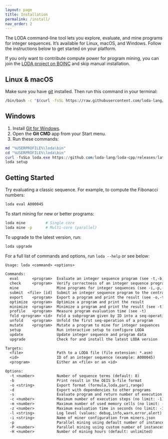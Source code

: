 ```yaml
---
layout: page
title: Installation
permalink: /install/
nav_order: 2
---
```


The LODA command-line tool lets you explore, evaluate, and mine programs for integer sequences. It’s available for Linux, macOS, and Windows. Follow the instructions below to get started on your platform.

If you only want to contribute compute power for program mining, you can join the [LODA project on BOINC](https://boinc.loda-lang.org/loda/) and skip manual installation.

## Linux & macOS

Make sure you have [git](https://git-scm.com/) installed. Then run this command in your terminal:

```bash
/bin/bash -c "$(curl -fsSL https://raw.githubusercontent.com/loda-lang/loda-cpp/main/install.sh)"
```

## Windows

1. Install [Git for Windows](https://git-scm.com/download/win).
2. Open the **Git CMD** app from your Start menu.
3. Run these commands:

```powershell
md "%USERPROFILE%\loda\bin"
cd "%USERPROFILE%\loda\bin"
curl -fsSLo loda.exe https://github.com/loda-lang/loda-cpp/releases/latest/download/loda-windows.exe
loda setup
```

## Getting Started

Try evaluating a classic sequence. For example, to compute the Fibonacci numbers:

```bash
loda eval A000045
```

To start mining for new or better programs:

```bash
loda mine         # Single core
loda mine -p      # Multi-core (parallel)
```

To upgrade to the latest version, run:

```bash
loda upgrade
```

For a full list of commands and options, run `loda --help` or see below:

```txt
Usage: loda <command> <options>

Commands:
  eval      <program>  Evaluate an integer sequence program (see -t,-b,-s)
  check     <program>  Verify correctness of an integer sequence program (see -b)
  mine                 Mine programs for integer sequences (see -i,-p,-P,-H)
  submit  <file> [id]  Submit an integer sequence program to the central repository
  export    <program>  Export a program and print the result (see -o,-t)
  optimize  <program>  Optimize a program and print the result
  minimize  <program>  Minimize a program and print the result (see -t)
  profile   <program>  Measure program evaluation time (see -t)
  fold <program> <id>  Fold a subprogram given by ID into a seq-operation
  unfold    <program>  Unfold the first seq-operation of a program
  mutate    <program>  Mutate a program to mine for integer sequences
  setup                Run interactive setup to configure LODA
  update               Update integer sequence and program data
  upgrade              Check for and install the latest LODA version

Targets:
  <file>               Path to a LODA file (file extension: *.asm)
  <id>                 ID of an integer sequence (example: A000045)
  <program>            Either an <file> or an <id>

Options:
  -t <number>          Number of sequence terms (default: 8)
  -b                   Print result in the OEIS b-file format
  -o <string>          Export format (formula,loda,pari,range)
  -d                   Export with dependencies to other programs
  -s                   Evaluate program and return number of execution steps
  -c <number>          Maximum number of execution steps (no limit: -1)
  -m <number>          Maximum number of used memory cells (no limit: -1)
  -z <number>          Maximum evaluation time in seconds (no limit: -1)
  -l <string>          Log level (values: debug,info,warn,error,alert)
  -i <string>          Name of miner configuration from miners.json
  -p                   Parallel mining using default number of instances
  -P <number>          Parallel mining using custom number of instances
  -H <number>          Number of mining hours (default: unlimited)
```
